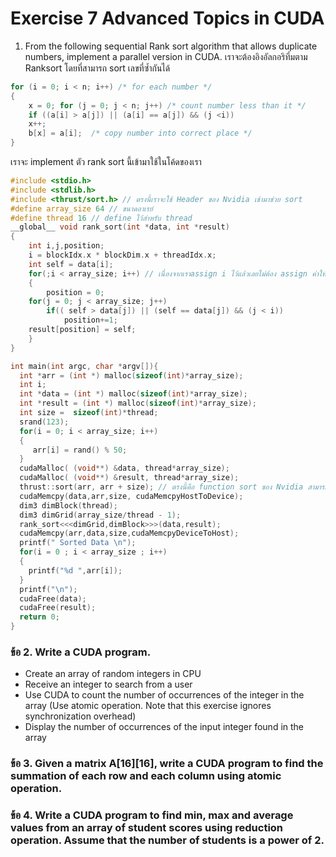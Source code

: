 # Exercise 7 Advanced Topics in CUDA 

1.  From the following sequential Rank sort algorithm that allows duplicate numbers, implement a parallel version in CUDA. เราจะต้องอิงอัลกอริทึ่มตาม Ranksort โดยที่สามารถ sort เลขที่ซ้ำกันได้

```C++
for (i = 0; i < n; i++) /* for each number */ 
{ 
    x = 0; for (j = 0; j < n; j++) /* count number less than it */ 
    if ((a[i] > a[j]) || (a[i] == a[j]) && (j <i))
    x++; 
    b[x] = a[i];  /* copy number into correct place */ 
}
```

เราจะ implement ตัว rank sort นี้เข้ามาใช้ในโค้ดของเรา

```C++
#include <stdio.h>
#include <stdlib.h>
#include <thrust/sort.h> // ตรงนี้เราจะใช้ Header ของ Nvidia เข้ามาช่วย sort
#define array_size 64 // ขนาดอาเรย์
#define thread 16 // define ไว้สำหรับ thread
__global__ void rank_sort(int *data, int *result)
{
    int i,j,position;
    i = blockIdx.x * blockDim.x + threadIdx.x;
    int self = data[i];
    for(;i < array_size; i++) // เนื่องจากเราassign i ไว้แล้วเลยไม่ต้อง assign ค่าให้มันอีกรอบ
    {
        position = 0;
    for(j = 0; j < array_size; j++)
        if(( self > data[j]) || (self == data[j]) && (j < i))
            position+=1;
    result[position] = self;
    }
} 

int main(int argc, char *argv[]){
  int *arr = (int *) malloc(sizeof(int)*array_size);
  int i;
  int *data = (int *) malloc(sizeof(int)*array_size);
  int *result = (int *) malloc(sizeof(int)*array_size);
  int size =  sizeof(int)*thread;
  srand(123);
  for(i = 0; i < array_size; i++)
  {
     arr[i] = rand() % 50;
  }
  cudaMalloc( (void**) &data, thread*array_size);
  cudaMalloc( (void**) &result, thread*array_size);
  thrust::sort(arr, arr + size); // ตรงนี้คือ function sort ของ Nvidia สามารถใช้ sort ได้แบบปกติเลย
  cudaMemcpy(data,arr,size, cudaMemcpyHostToDevice);
  dim3 dimBlock(thread);
  dim3 dimGrid(array_size/thread - 1);
  rank_sort<<<dimGrid,dimBlock>>>(data,result);
  cudaMemcpy(arr,data,size,cudaMemcpyDeviceToHost);
  printf(" Sorted Data \n");
  for(i = 0 ; i < array_size ; i++)
  {
    printf("%d ",arr[i]);
  }
  printf("\n");
  cudaFree(data);  
  cudaFree(result);
  return 0;
}
```

### ข้อ 2. Write a CUDA program. 

  - Create an array of random integers in CPU 
  - Receive an integer to search from a user
  - Use CUDA to count the number of occurrences of the integer in the array (Use atomic operation. Note that this exercise ignores synchronization overhead) 
  - Display the number of occurrences  of the input integer found in the array 

### ข้อ 3. Given a matrix A[16][16], write a CUDA program to find the summation of each row and each column using atomic operation. 



### ข้อ 4. Write a CUDA program to find min, max and average values from an array of student scores using reduction operation. Assume that the number of students is a power of 2. 
